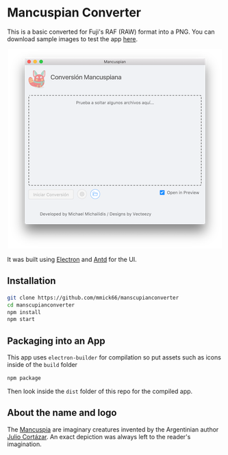 # Mancuspian Converter

This is a basic converted for Fuji's RAF (RAW) format into a PNG. 
You can download sample images to test the app [here](https://www.rawsamples.ch/index.php/en/fuji).

<p align="center"> 
  <img src="https://github.com/mmick66/manscupianconverter/blob/master/screenshot.png">
</p>

It was built using [Electron](https://electronjs.org/) and [Antd](https://ant.design/) for the UI.

## Installation

```bash
git clone https://github.com/mmick66/manscupianconverter
cd manscupianconverter
npm install
npm start
```

## Packaging into an App

This app uses `electron-builder` for compilation so put assets such as icons inside of the `build` folder

```bash
npm package
```

Then look inside the `dist` folder of this repo for the compiled app.

## About the name and logo

The [Mancuspia](https://es.wikipedia.org/wiki/Mancuspia) are imaginary creatures invented by the Argentinian author [Julio Cortázar](https://en.wikipedia.org/wiki/Julio_Cort%C3%A1zar). An exact depiction was always left to the reader's imagination. 
